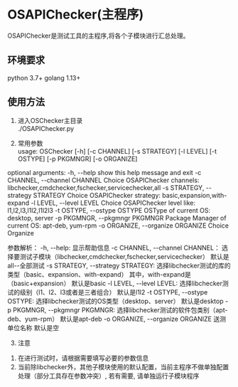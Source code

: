 # OSAPIChecker(主程序)

OSAPIChecker是测试工具的主程序,将各个子模块进行汇总处理。

## 环境要求
python 3.7+
golang 1.13+


## 使用方法
1. 进入OSChecker主目录  
./OSAPIChecker.py

2. 常用参数  
usage: OSChecker [-h] [-c CHANNEL] [-s STRATEGY] [-l LEVEL] [-t OSTYPE] [-p PKGMNGR] [-o ORGANIZE]
    
optional arguments:
  -h, --help            show this help message and exit
  -c CHANNEL, --channel CHANNEL
                        Choice OSAPIChecker channels:
                        libchecker,cmdchecker,fschecker,servicechecker,all
  -s STRATEGY, --strategy STRATEGY
                        Choice OSAPIChecker strategy: basic,expansion,with-
                        expand
  -l LEVEL, --level LEVEL
                        Choice OSAPIChecker level like: l1,l2,l3,l1l2,l1l2l3
  -t OSTYPE, --ostype OSTYPE
                        OSType of current OS: desktop, server
  -p PKGMNGR, --pkgmngr PKGMNGR
                        Package Manager of current OS: apt-deb, yum-rpm
  -o ORGANIZE, --organize ORGANIZE
                        Choice Organize  

参数解析：
-h, --help:
    显示帮助信息
-c CHANNEL, --channel CHANNEL： 
    选择要测试子模块（libchecker,cmdchecker,fschecker,servicechecker）
    默认是all--全部测试
-s STRATEGY, --strategy STRATEGY:
    选择libchecker测试的库的类型（basic、expansion、with-expand）
    其中，with-expand是（basic+expansion）
    默认是basic
-l LEVEL, --level LEVEL:
    选择libchecker测试的级别（l1、l2、l3或者是三者组合）
    默认是l1l2
-t OSTYPE, --ostype OSTYPE:
    选择libchecker测试的OS类型（desktop、server）
    默认是desktop
-p PKGMNGR, --pkgmngr PKGMNGR:
    选择libchecker测试的软件包类别（apt-deb、yum-rpm）
    默认是apt-deb
-o ORGANIZE, --organize ORGANIZE
    送测单位名称
    默认是空

3. 注意
1) 在进行测试时，请根据需要填写必要的参数信息
2) 当前除libchecker外，其他子模块使用的默认配置，当前主程序不做单独配置处理（部分工具存在参数冲突）, 若有需要, 请单独运行子模块程序
